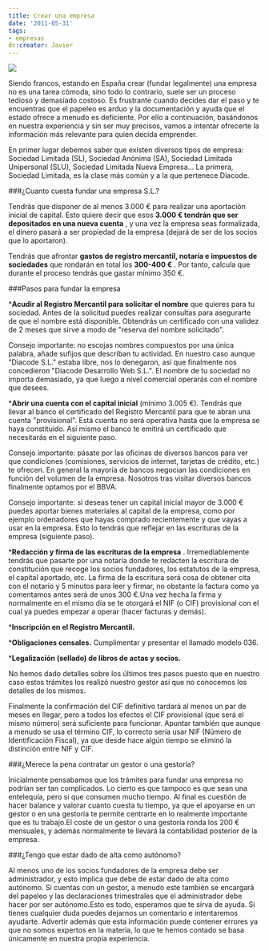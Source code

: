 ```yaml
---
title: Crear una empresa
date: '2011-05-31'
tags:
- empresas
dc:creator: Javier
---
```


![](http://blog.diacode.com/wp-content/uploads/2011/05/4735584562_1fd0bb4ace_o.jpeg)

Siendo francos, estando en España crear (fundar legalmente) una empresa no es una tarea cómoda, sino todo lo contrario, suele ser un proceso tedioso y demasiado costoso. Es frustrante cuando decides dar el paso y te encuentras que el papeleo es arduo y la documentación y ayuda que el estado ofrece a menudo es deficiente. Por ello a continuación, basándonos en nuestra experiencia y sin ser muy precisos, vamos a intentar ofrecerte la información más relevante para quien decida emprender.

En primer lugar debemos saber que existen diversos tipos de empresa: 
Sociedad Limitada (SL), Sociedad Anónima (SA), Sociedad Limitada Unipersonal (SLU), Sociedad Limitada Nueva Empresa... La primera, Sociedad Limitada, es la clase más común y a la que pertenece Diacode.

###¿Cuanto cuesta fundar una empresa S.L.?


Tendrás que disponer de al menos 3.000 € para realizar una aportación inicial de capital. Esto quiere decir que esos 
**3.000 € tendrán que ser depositados en una nueva cuenta**
, y una vez la empresa seas formalizada, el dinero pasará a ser propiedad de la empresa (dejará de ser de los socios que lo aportaron).

Tendrás que afrontar 
**gastos de registro mercantil, notaría e impuestos de sociedades**
 que rondarán en total los 
**300-400 €**
. Por tanto, calcula que durante el proceso tendrás que gastar mínimo 350 €.

###Pasos para fundar la empresa



***Acudir al Registro Mercantil para solicitar el nombre**
 que quieres para tu sociedad. Antes de la solicitud puedes realizar consultas para asegurarte de que el nombre está disponible. Obtendrás un certificado con una validez de 2 meses que sirve a modo de "reserva del nombre solicitado".
		
Consejo importante: no escojas nombres compuestos por una única palabra, añade sufijos que describan tu actividad. En nuestro caso aunque "Diacode S.L." estaba libre, nos lo denegaron, así que finalmente nos concedieron "Diacode Desarrollo Web S.L.". El nombre de tu sociedad no importa demasiado, ya que luego a nivel comercial operarás con el nombre que desees.

	
***Abrir una cuenta con el capital inicial**
 (mínimo 3.005 €). Tendrás que llevar al banco el certificado del Registro Mercantil para que te abran una cuenta "provisional". Está cuenta no será operativa hasta que la empresa se haya constituido. Así mismo el banco te emitirá un certificado que necesitarás en el siguiente paso.
		
Consejo importante: pásate por las oficinas de diversos bancos para ver que condiciones (comisiones, servicios de internet, tarjetas de crédito, etc.) te ofrecen. En general la mayoría de bancos negocian las condiciones en función del volumen de la empresa. Nosotros tras visitar diversos bancos finalmente optamos por el BBVA.
		
Consejo importante: si deseas tener un capital inicial mayor de 3.000 € puedes aportar bienes materiales al capital de la empresa, como por ejemplo ordenadores que hayas comprado recientemente y que vayas a usar en la empresa. Esto lo tendrás que reflejar en las escrituras de la empresa (siguiente paso).

	
***Redacción y firma de las escrituras de la empresa**
. Irremediablemente tendrás que pasarte por una notaría donde te redacten la 
escritura de constitución que recoge los socios fundadores, los estatutos de la empresa, el capital aportado, etc. La firma de la escritura será cosa de obtener cita con el notario y 5 minutos para leer y firmar, no obstante la factura como ya comentamos antes será de unos 300 €.Una vez hecha la firma y normalmente en el mismo día se te otorgará el NIF (o CIF) provisional con el cual ya puedes empezar a operar (hacer facturas y demás).

	
***Inscripción en el Registro Mercantil.**
	
	
***Obligaciones censales.**
 Cumplimentar y presentar el llamado 
modelo 036.
	
	
***Legalización (sellado) de libros de actas y socios.**


No hemos dado detalles sobre los últimos tres pasos puesto que en nuestro caso estos trámites los realizó nuestro gestor así que no conocemos los detalles de los mismos.


Finalmente la confirmación del CIF definitivo tardará al menos un par de meses en llegar, pero a todos los efectos el CIF provisional (que será el mismo número) será suficiente para funcionar. Apuntar también que aunque a menudo se usa el término CIF, lo correcto sería usar NIF (Número de Identificación Fiscal), ya que desde hace algún tiempo se eliminó la distinción entre NIF y CIF.


###¿Merece la pena contratar un gestor o una gestoría?


Inicialmente pensabamos que los trámites para fundar una empresa 
no podrían ser tan complicados. Lo cierto es que tampoco es que sean una entelequía, pero si que consumen mucho tiempo. Al final es cuestión de hacer balance y valorar cuanto cuesta tu tiempo, ya que el apoyarse en un gestor o en una gestoría te permite centrarte en lo realmente importante que es tu trabajo.El coste de un gestor o una gestoría ronda los 200 € mensuales, y además normalmente te llevará la contabilidad posterior de la empresa.


###¿Tengo que estar dado de alta como autónomo?


Al menos uno de los socios fundadores de la empresa debe ser 
administrador, y esto implica que debe de estar dado de alta como autónomo. Si cuentas con un gestor, a menudo este también se encargará del papeleo y las declaraciones trimestrales que el administrador debe hacer por ser autónomo.Esto es todo, esperamos que te sirva de ayuda. Si tienes cualquier duda puedes dejarnos un comentario e intentaremos ayudarte. Advertir además que esta información puede contener errores ya que no somos expertos en la materia, lo que te hemos contado se basa únicamente en nuestra propia experiencia.
